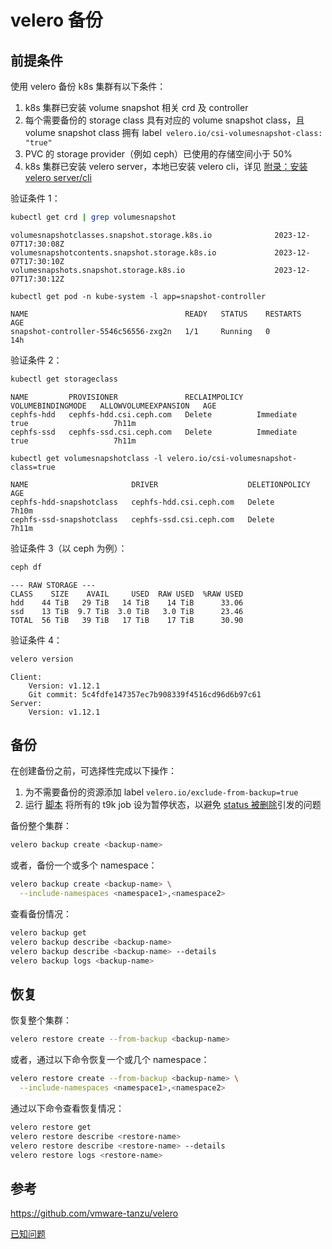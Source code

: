 # velero 备份

## 前提条件

使用 velero 备份 k8s 集群有以下条件：

1. k8s 集群已安装 volume snapshot 相关 crd 及 controller
1. 每个需要备份的 storage class 具有对应的 volume snapshot class，且 volume snapshot class 拥有 label` velero.io/csi-volumesnapshot-class: "true"`
1. PVC 的 storage provider（例如 ceph）已使用的存储空间小于 50%
1. k8s 集群已安装 velero server，本地已安装 velero cli，详见 [附录：安装 velero server/cli](./appendix/install-velero-server-cli.md)

验证条件 1：

```bash
kubectl get crd | grep volumesnapshot
```

```
volumesnapshotclasses.snapshot.storage.k8s.io              2023-12-07T17:30:08Z
volumesnapshotcontents.snapshot.storage.k8s.io             2023-12-07T17:30:10Z
volumesnapshots.snapshot.storage.k8s.io                    2023-12-07T17:30:12Z
```

```
kubectl get pod -n kube-system -l app=snapshot-controller
```

```
NAME                                   READY   STATUS    RESTARTS   AGE
snapshot-controller-5546c56556-zxg2n   1/1     Running   0          14h
```

验证条件 2：

```bash
kubectl get storageclass
```

```
NAME         PROVISIONER               RECLAIMPOLICY   VOLUMEBINDINGMODE   ALLOWVOLUMEEXPANSION   AGE
cephfs-hdd   cephfs-hdd.csi.ceph.com   Delete          Immediate           true                   7h11m
cephfs-ssd   cephfs-ssd.csi.ceph.com   Delete          Immediate           true                   7h11m
```

```
kubectl get volumesnapshotclass -l velero.io/csi-volumesnapshot-class=true
```

```
NAME                       DRIVER                    DELETIONPOLICY   AGE
cephfs-hdd-snapshotclass   cephfs-hdd.csi.ceph.com   Delete           7h10m
cephfs-ssd-snapshotclass   cephfs-ssd.csi.ceph.com   Delete           7h11m
```

验证条件 3（以 ceph 为例）：

```bash
ceph df
```

```
--- RAW STORAGE ---
CLASS    SIZE    AVAIL     USED  RAW USED  %RAW USED
hdd    44 TiB   29 TiB   14 TiB    14 TiB      33.06
ssd    13 TiB  9.7 TiB  3.0 TiB   3.0 TiB      23.46
TOTAL  56 TiB   39 TiB   17 TiB    17 TiB      30.90
```

验证条件 4：

```bash
velero version
```

```
Client:
	Version: v1.12.1
	Git commit: 5c4fdfe147357ec7b908339f4516cd96d6b97c61
Server:
	Version: v1.12.1
```

## 备份

在创建备份之前，可选择性完成以下操作：

1. 为不需要备份的资源添加 label `velero.io/exclude-from-backup=true`
1. 运行 [脚本](tbd.sh) 将所有的 t9k job 设为暂停状态，以避免 [status 被删除](#status-被删除)引发的问题

备份整个集群：

```bash
velero backup create <backup-name>
```

或者，备份一个或多个 namespace：

```bash
velero backup create <backup-name> \
  --include-namespaces <namespace1>,<namespace2>
```

查看备份情况：

```bash
velero backup get
velero backup describe <backup-name>
velero backup describe <backup-name> --details
velero backup logs <backup-name>
```

## 恢复

恢复整个集群：

```bash
velero restore create --from-backup <backup-name>
```

或者，通过以下命令恢复一个或几个 namespace：

```bash
velero restore create --from-backup <backup-name> \
  --include-namespaces <namespace1>,<namespace2>
```

通过以下命令查看恢复情况：

```bash
velero restore get
velero restore describe <restore-name>
velero restore describe <restore-name> --details
velero restore logs <restore-name>
```

## 参考

<https://github.com/vmware-tanzu/velero>

[已知问题](./velero-backup-issues.md)
